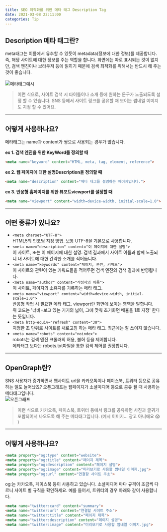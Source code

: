 ```yaml
---
title: SEO 최적화를 위한 메타 태그 Description Tag   
date: 2021-03-08 22:11:00
categories: Tip
---
```


## Description 메타 태그란? 
meta태그는 이름에서 유추할 수 있듯이 metadata(정보에 대한 정보)를 제공합니다. 즉, 해당 사이트에 대한 정보를 주는 역할을 합니다. 화면에는 따로 표시되는 것이 없지만, 검색 엔진이나 브라우저 등에 읽히기 때문에 검색 최적화를 위해서는 반드시 해 주는 것이 좋습니다. 
<br />  
![메타태그예시](https://i.imgur.com/hjvwBfo.png)
> 이런 식으로, 사이트 검색 시 타이틀이나 소개 등에 원하는 문구가 노출되도록 설정 할 수 있습니다. SNS 등에서 사이트 링크를 공유할 때 보이는 썸네일 이미지도 지정 할 수 있어요.  
--- 
## 어떻게 사용하나요?  
메타태그는 name과 content가 쌍으로 사용되는 경우가 많습니다.  

**ex 1. 검색 엔진을 위한 KeyWord를 정의할 때**
```html
<meta name="keyword" content="HTML, meta, tag, element, reference">
```
  
**ex 2. 웹 페이지에 대한 설명Description을 정의할 때**
```html
<meta name="description" content="메타 태그를 설명하는 페이지입니다.">
```

**ex 3. 반응형 홈페이지를 위한 뷰포트viewport를 설정할 때**
```html
<meta name="viewport" content="width=device-width, initial-scale=1.0">
```
---

## 어떤 종류가 있나요?  
- ```<meta charset="UTF-8">```  
HTML5의 인코딩 지정 방법. 보통 UTF-8을 기본으로 사용합니다.  
- ```<meta name="description" content="이 페이지에 대한 설명">```  
이 사이트, 또는 이 페이지에 대한 설명. 검색 결과에서 사이트 이름과 함께 노출되니 내 사이트에 대한 간략한 소개를 적어둡니다.  
- ```<meta name="keywords" content="페이지, 관련, 키워드">```  
이 사이트와 관련이 있는 키워드들을 적어두면 검색 엔진의 검색 결과에 반영됩니다.  
- ```<meta name="author" content="작성자의 이름">```  
이 사이트, 페이지의 소유자를 기록하는 메타 태그.   
- ```<meta name="viewport" content="width=device-width, initial-scale=1.0">```  
반응형 작업 시 필요한 메타 태그. viewport란 화면에 보이는 영역을 말합니다.  
위 코드는 '너비=보고 있는 기기의 넓이, 그에 맞춰 초기화면 배율을 1로 지정' 한다는 뜻입니다.   
- ```<meta http-equiv="refresh" content="30">```  
지정한 초 단위로 사이트를 새로고침 하는 메타 태그. 최근에는 잘 쓰이지 않습니다.  
- ```<meta name="robots" content="noindex">```  
robots는 검색 엔진 크롤러의 허용, 불허 등을 제어합니다.  
메타태그 보다는 robots.txt파일을 통한 검색 제어를 권장합니다.  
---

## OpenGraph란?  
SNS 사용자가 증가하면서 웹사이트 url을 카카오톡이나 페이스북, 트위터 등으로 공유하는 일도 늘어났죠? 오픈그래프는 웹페이지가 소셜미디어 등으로 공유 될 때 사용하는 메타태그입니다.  
![오픈그래프](https://i.imgur.com/F956ano.png)  
> 이런 식으로 카카오톡, 페이스북, 트위터 등에서 링크를 공유하면 사진과 글귀가 포함되어서 나오도록 해 주는 메타태그입니다. (예시 이미지... 광고 아니에요 :scream: )  

---  
## 어떻게 사용하나요? 
```html
<meta property="og:type" content="website">
<meta property="og:title" content="페이지 제목">
<meta property="og:description" content="페이지 설명">
<meta property="og:image" content="미리보기로 사용할 썸네일 이미지.jpg">
<meta property="og:url" content="연결할 사이트 주소">
```  
og:는 카카오톡, 페이스북 등이 사용하고 있습니다. 소셜미디어 마다 규격이 조금씩 다르니 사이트 별 규칙을 확인하세요. 예를 들어서, 트위터의 경우 아래와 같이 사용합니다.  
```html
<meta name="twitter:card" content="summary">
<meta name="twitter:url" content="연결할 사이트 주소">
<meta name="twitter:title" content="페이지 제목">
<meta name="twitter:description" content="페이지 설명">
<meta name="twitter:image" content="미리보기로 사용할 썸네일 이미지.jpg">
``` 